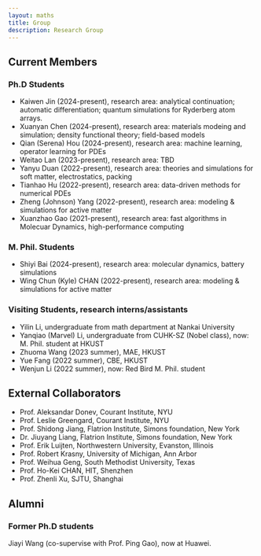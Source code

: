 ```yaml
---
layout: maths
title: Group
description: Research Group
---
```

## Current Members
### Ph.D Students
- Kaiwen Jin (2024-present), research area: analytical continuation; automatic differentiation; quantum simulations for Ryderberg atom arrays.
- Xuanyan Chen (2024-present), research area: materials modeing and simulation; density functional theory; field-based models
- Qian (Serena) Hou (2024-present), research area: machine learning, operator learning for PDEs
- Weitao Lan (2023-present), research area: TBD
- Yanyu Duan (2022-present), research area: theories and simulations for soft matter, electrostatics, packing
- Tianhao Hu (2022-present), research area: data-driven methods for numerical PDEs
- Zheng (Johnson) Yang (2022-present), research area: modeling & simulations for active matter
- Xuanzhao Gao (2021-present), research area: fast algorithms in Molecuar Dynamics, high-performance computing

### M. Phil. Students
- Shiyi Bai (2024-present), research area: molecular dynamics, battery simulations
- Wing Chun (Kyle) CHAN (2022-present), research area: modeling & simulations for active matter

### Visiting Students, research interns/assistants
- Yilin Li, undergraduate from math department at Nankai University
- Yanqiao (Marvel) Li, undergraduate from CUHK-SZ (Nobel class), now: M. Phil. student at HKUST
- Zhuoma Wang (2023 summer), MAE, HKUST
- Yue Fang (2022 summer), CBE, HKUST
- Wenjun Li (2022 summer), now: Red Bird M. Phil. student

## External Collaborators
- Prof. Aleksandar Donev, Courant Institute, NYU
- Prof. Leslie Greengard, Courant Institute, NYU
- Prof. Shidong Jiang, Flatrion Institute, Simons foundation, New York
- Dr. Jiuyang Liang, Flatrion Institute, Simons foundation, New York
- Prof. Erik Luijten, Northwestern University, Evanston, Illinois
- Prof. Robert Krasny, University of Michigan, Ann Arbor
- Prof. Weihua Geng, South Methodist University, Texas
- Prof. Ho-Kei CHAN, HIT, Shenzhen
- Prof. Zhenli Xu, SJTU, Shanghai

## Alumni

### Former Ph.D students
Jiayi Wang (co-supervise with Prof. Ping Gao), now at Huawei.


